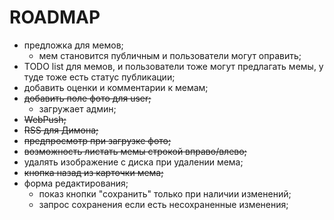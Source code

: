 # ROADMAP

- предложка для мемов;
  - мем становится публичным и пользователи могут оправить;
- TODO list для мемов, и пользователи тоже могут предлагать мемы, у тудe тоже есть статус публикации;
- добавить оценки и комментарии к мемам;
- ~~добавить поле фото для user;~~
   - загружает админ;
- ~~WebPush;~~
- ~~RSS для Димона;~~
- ~~предпросмотр при загрузке фото;~~
- ~~возможность листать мемы строкой вправо/влево;~~
- удалять изображение с диска при удалении мема;
- ~~кнопка назад из карточки мема;~~
- форма редактирования;
  - показ кнопки "сохранить" только при наличии изменений;
  - запрос сохранения если есть несохраненные изменения;
